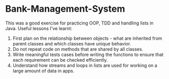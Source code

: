 # Bank-Management-System

This was a good exercise for practicing OOP, TDD and handling lists in Java. Useful lessons I've learnt:

1. First plan on the relationship between objects - what are inherited from parent classes and which classes have unique behavior.
2. Do not repeat code on methods that are shared by all classes.
3. Write meaningful tests cases before writing the functions to ensure that each requirement can be checked efficiently.
4. Understand how streams and loops in lists are used for working on a large amount of data in apps.
